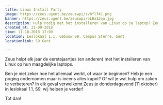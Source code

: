 ```yaml
---
title: Linux Install Party
image: https://zeus.ugent.be/zeuswpi/svhflf4C.png
banner: https://zeus.ugent.be/zeuswpi/oLHa12qa.jpg
description: Hulp nodig met het installeren van Linux op je laptop? Zeus helpt je graag!
created_at: 21-09-2018
time: 11-10-2018 17:00
location: Leslokaal 1.1, Gebouw S9, Campus Sterre, Gent
locationlink: S9 Gent

---
```


Zeus helpt elk jaar de eerstejaartjes (en anderen) met het installeren van Linux op hun maagdelijke laptops.

Ben je niet zeker hoe het allemaal werkt, of waar te beginnen?
Heb je een poging ondernomen maar is ineens alles kapot?
Of wil je wat hulp om zaken te verbeteren?
In elk geval verwelkomt Zeus je donderdagavond (11 oktober) in leslokaal 1.1, S9, wij helpen je verder!

Tot dan!
